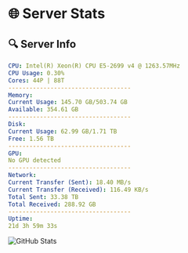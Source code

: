 # 🌐 Server Stats
## 🔍 Server Info
```yaml
CPU: Intel(R) Xeon(R) CPU E5-2699 v4 @ 1263.57MHz
CPU Usage: 0.30%
Cores: 44P | 88T
-----------------------------------
Memory:
Current Usage: 145.70 GB/503.74 GB
Available: 354.61 GB
-----------------------------------
Disk:
Current Usage: 62.99 GB/1.71 TB
Free: 1.56 TB
-----------------------------------
GPU:
No GPU detected
-----------------------------------
Network:
Current Transfer (Sent): 18.40 MB/s
Current Transfer (Received): 116.49 KB/s
Total Sent: 33.38 TB
Total Received: 288.92 GB
-----------------------------------
Uptime:
21d 3h 59m 33s
```
![GitHub Stats](https://img.shields.io/badge/Updated-2025-03-29_01:22:22-blue)